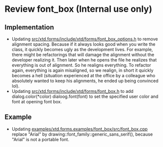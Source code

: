 # Review font_box (**Internal use only**)

## Implementation

* Updating [src/xtd.forms/include/xtd/forms/font_box_options.h](../../../src/xtd.forms/include/xtd/forms/font_box_options.h) to remove alignment spacing. Because if it always looks good when you write the class, it quickly becomes ugly as the development lives. For example, there might be refactorings that will damage the alignment without the developer realizing it. Then later when he opens the file he realizes that everything is out of alignment. So he realigns everything. To refactor again, everything is again misaligned, so we realign, in short it quickly becomes a hell (situation experienced at the office by a colleague who absolutely wanted to keep his alignments, he ended up being convinced lol).
* Updating [src/xtd.forms/include/xtd/forms/font_box.h](../../../src/xtd.forms/include/xtd/forms/font_box.h) to add dialog.color(*color) dialoog.font(font) to set the specified user color and font at opening font box.

## Example

* Updating [examples/xtd.forms.examples/font_box/src/font_box.cpp](../../../eexamples/xtd.forms.examples/font_box/src/font_box.cpp) replace "Arial" by drawing::font_family::generic_sans_serif(), because "Arial" is not a portable font.
